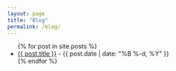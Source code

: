 ```yaml
---
layout: page
title: "Blog"
permalink: /blog/
---
```


<ul>
  {% for post in site.posts %}
    <li>
      <a href="{{ post.url }}">{{ post.title }}</a> - {{ post.date | date: "%B %-d, %Y" }}
    </li>
  {% endfor %}
</ul>
